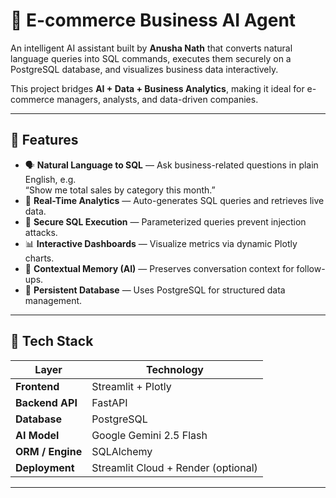 # 🤖 E-commerce Business AI Agent

An intelligent AI assistant built by **Anusha Nath** that converts natural language queries into SQL commands, executes them securely on a PostgreSQL database, and visualizes business data interactively.

This project bridges **AI + Data + Business Analytics**, making it ideal for e-commerce managers, analysts, and data-driven companies.

---

## 🧠 Features

- 🗣️ **Natural Language to SQL** — Ask business-related questions in plain English, e.g.  
  “Show me total sales by category this month.”
- 🧮 **Real-Time Analytics** — Auto-generates SQL queries and retrieves live data.
- 💾 **Secure SQL Execution** — Parameterized queries prevent injection attacks.
- 📊 **Interactive Dashboards** — Visualize metrics via dynamic Plotly charts.
- 🧠 **Contextual Memory (AI)** — Preserves conversation context for follow-ups.
- 🔐 **Persistent Database** — Uses PostgreSQL for structured data management.

---

## 🧩 Tech Stack

| Layer | Technology |
|-------|-------------|
| **Frontend** | Streamlit + Plotly |
| **Backend API** | FastAPI |
| **Database** | PostgreSQL |
| **AI Model** | Google Gemini 2.5 Flash |
| **ORM / Engine** | SQLAlchemy |
| **Deployment** | Streamlit Cloud + Render (optional) |

---


